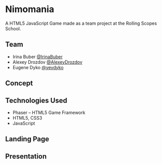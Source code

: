 # Nimomania

A HTML5 JavaScript Game made as a team project at the Rolling Scopes School.

## Team

 - Irina Buber [@IrinaBuber](https://github.com/IrinaBuber)
 - Alexey Drozdov [@AlexeyDrozdov](https://github.com/AlexeyDrozdov)
 - Eugene Dyko [@yevdyko](https://github.com/yevdyko)
 
## Concept

## Technologies Used

- Phaser – HTML5 Game Framework
- HTML5, CSS3
- JavaScript

## Landing Page

## Presentation
